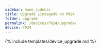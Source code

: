 ```yaml
---
sidebar: home_sidebar
title: Upgrade LineageOS on P024
folder: upgrade
permalink: /devices/P024/upgrade/
device: P024
---
```

{% include templates/device_upgrade.md %}
